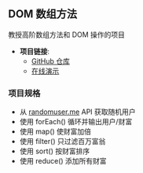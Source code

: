 ## DOM 数组方法

教授高阶数组方法和 DOM 操作的项目

- **项目链接**:
  - [GitHub 仓库](https://github.com/dogxii/miniWebs/tree/master/Origin/dom-array-methods)
  - [在线演示](https://vanillawebprojects.com/projects/dom-array-methods/)

### 项目规格

- 从 [randomuser.me](https://randomuser.me) API 获取随机用户
- 使用 forEach() 循环并输出用户/财富
- 使用 map() 使财富加倍
- 使用 filter() 只过滤百万富翁
- 使用 sort() 按财富排序
- 使用 reduce() 添加所有财富
